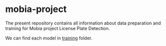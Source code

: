 # mobia-project

The present repository contains all information about data preparation and training for Mobia project License Plate Detection.

We can find each model in [training](https://github.com/ZosoV/mobia-project/tree/master/training) folder.
